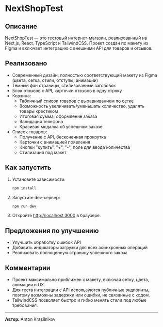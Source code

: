 # NextShopTest

## Описание

NextShopTest — это тестовый интернет-магазин, реализованный на Next.js, React, TypeScript и TailwindCSS. Проект создан по макету из Figma и включает интеграцию с внешними API для товаров и отзывов.

## Реализовано

- Современный дизайн, полностью соответствующий макету из Figma (цвета, сетка, стили, отступы, анимации)
- Тёмный фон страницы, стилизованный заголовок
- Блок отзывов с API, карточки отзывов в одну строку
- Корзина:
  - Табличный список товаров с выравниванием по сетке
  - Возможность увеличивать/уменьшать количество, удалять товары крестиком
  - Итоговая сумма, оформление заказа
  - Валидация телефона
  - Красивая модалка об успешном заказе
- Список товаров:
  - Получение с API, бесконечная прокрутка
  - Карточки с анимацией появления
  - Кнопки "купить", "+", "-", поле для ввода количества
  - Стилизация под макет

## Как запустить

1. Установите зависимости:
   ```bash
   npm install
   ```
2. Запустите dev-сервер:
   ```bash
   npm run dev
   ```
3. Откройте [http://localhost:3000](http://localhost:3000) в браузере.

## Предложения по улучшению
- Улучшить обработку ошибок API
- Добавить индикаторы загрузки для всех асинхронных операций
- Реализовать полноценную страницу успешного заказа

## Комментарии
- Проект максимально приближен к макету, включая сетку, цвета, анимации и UX.
- Для теста интеграции с API используются публичные эндпоинты, поэтому возможны задержки или ошибки, не связанные с кодом.
- TailwindCSS позволяет быстро и гибко менять стили под любые требования.

---

**Автор:** Anton Krasilnikov
